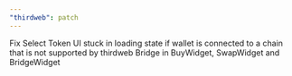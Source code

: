 ```yaml
---
"thirdweb": patch
---
```


Fix Select Token UI stuck in loading state if wallet is connected to a chain that is not supported by thirdweb Bridge in BuyWidget, SwapWidget and BridgeWidget
